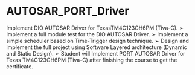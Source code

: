 # AUTOSAR_PORT_Driver

Implement DIO AUTOSAR Driver for TexasTM4C123GH6PM (Tiva-C).
➢ Implement a full module test for the DIO AUTOSAR Driver.
➢ Implement a simple scheduler based on Time-Trigger design technique.
➢ Design and implement the full project using Software Layered architecture (Dynamic and Static Design).
➢ Student will Implement PORT AUTOSAR Driver for Texas TM4C123GH6PM (Tiva-C) after finishing the course to get the certificate.
